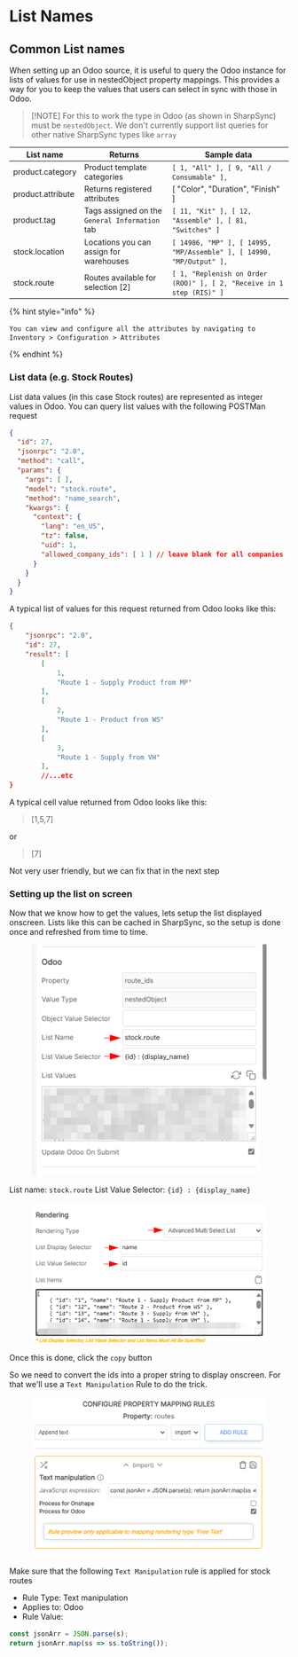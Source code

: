 # List Names

## Common List names

When setting up an Odoo source, it is useful to query the Odoo instance for lists of values for use in nestedObject property mappings. This provides a way for you to keep the values that users can select in sync with those in Odoo.

> \[!NOTE] For this to work the type in Odoo (as shown in SharpSync) must be `nestedObject`. We don't currently support list queries for other native SharpSync types like `array`

| List name         | Returns                                        | Sample data                                                           |
| ----------------- | ---------------------------------------------- | --------------------------------------------------------------------- |
| product.category  | Product template categories                    | `[ 1, "All" ], [ 9, "All / Consumable" ],`                            |
| product.attribute | Returns registered attributes                  | \[ "Color", "Duration", "Finish" ]                                    |
| product.tag       | Tags assigned on the `General Information` tab | `[ 11, "Kit" ], [ 12, "Assemble" ], [ 81, "Switches" ]`               |
| stock.location    | Locations you can assign for warehouses        | `[ 14986, "MP" ], [ 14995, "MP/Assemble" ], [ 14990, "MP/Output" ],`  |
| stock.route       | Routes available for selection \[2]            | `[ 1, "Replenish on Order (ROO)" ], [ 2, "Receive in 1 step (RIS)" ]` |

{% hint style="info" %}
```postman_json
You can view and configure all the attributes by navigating to Inventory > Configuration > Attributes
```
{% endhint %}



### List data (e.g. Stock Routes)

List data values (in this case Stock routes) are represented as integer values in Odoo. You can query list values with the following POSTMan request

```json
{
  "id": 27,
  "jsonrpc": "2.0",
  "method": "call",
  "params": {
    "args": [ ],
    "model": "stock.route",
    "method": "name_search",
    "kwargs": {
      "context": {
        "lang": "en_US",
        "tz": false,
        "uid": 1,
        "allowed_company_ids": [ 1 ] // leave blank for all companies
      }
    }
  }
}
```

A typical list of values for this request returned from Odoo looks like this:

```json
{
    "jsonrpc": "2.0",
    "id": 27,
    "result": [
        [
            1,
            "Route 1 - Supply Product from MP"
        ],
        [
            2,
            "Route 1 - Product from WS"
        ],
        [
            3,
            "Route 1 - Supply from VH"
        ],
        //...etc
}
```

A typical cell value returned from Odoo looks like this:

> \[1,5,7]

or

> \[7]

Not very user friendly, but we can fix that in the next step

### Setting up the list on screen

Now that we know how to get the values, lets setup the list displayed onscreen. Lists like this can be cached in SharpSync, so the setup is done once and refreshed from time to time.

<figure><img src="../../.gitbook/assets/odoo_nested_object_query.png" alt=""><figcaption></figcaption></figure>

List name: `stock.route` List Value Selector: `{id} : {display_name}`

<figure><img src="../../.gitbook/assets/odoo_advanced_multi_select.png" alt=""><figcaption></figcaption></figure>

Once this is done, click the `copy` button&#x20;

So we need to convert the ids into a proper string to display onscreen. For that we'll use a `Text Manipulation` Rule to do the trick.

<figure><img src="../../.gitbook/assets/odoo_convert_id_to_display.png" alt=""><figcaption></figcaption></figure>

Make sure that the following `Text Manipulation` rule is applied for stock routes

* Rule Type: Text manipulation
* Applies to: Odoo
* Rule Value:

```js
const jsonArr = JSON.parse(s); 
return jsonArr.map(ss => ss.toString());
```
